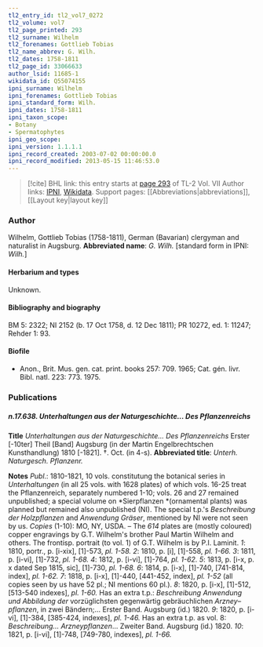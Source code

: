 ```yaml
---
tl2_entry_id: tl2_vol7_0272
tl2_volume: vol7
tl2_page_printed: 293
tl2_surname: Wilhelm
tl2_forenames: Gottlieb Tobias
tl2_name_abbrev: G. Wilh.
tl2_dates: 1758-1811
tl2_page_id: 33066633
author_lsid: 11685-1
wikidata_id: Q55074155
ipni_surname: Wilhelm
ipni_forenames: Gottlieb Tobias
ipni_standard_form: Wilh.
ipni_dates: 1758-1811
ipni_taxon_scope: 
- Botany
- Spermatophytes
ipni_geo_scope: 
ipni_version: 1.1.1.1
ipni_record_created: 2003-07-02 00:00:00.0
ipni_record_modified: 2013-05-15 11:46:53.0
---
```


> [!cite] BHL link: this entry starts at [page 293](https://www.biodiversitylibrary.org/page/33066633) of TL-2 Vol. VII
> Author links: [IPNI](https://www.ipni.org/a/11685-1), [Wikidata](https://www.wikidata.org/wiki/Q55074155). Support pages: [[Abbreviations|abbreviations]], [[Layout key|layout key]]

### Author

Wilhelm, Gottlieb Tobias (1758-1811), German (Bavarian) clergyman and naturalist in Augsburg. 
**Abbreviated name**: *G. Wilh.* \[standard form in IPNI: *Wilh.*\]

#### Herbarium and types

Unknown.

#### Bibliography and biography

BM 5: 2322; NI 2152 (b. 17 Oct 1758, d. 12 Dec 1811); PR 10272, ed. 1: 11247; Rehder 1: 93.

#### Biofile

- Anon., Brit. Mus. gen. cat. print. books 257: 709. 1965; Cat. gén. livr. Bibl. natl. 223: 773. 1975.

### Publications

##### n.17.638. Unterhaltungen aus der Naturgeschichte... Des Pflanzenreichs

**Title**
*Unterhaltungen aus der Naturgeschichte... Des Pflanzenreichs* Erster \[-10ter\] Theil \[Band\] Augsburg (in der Martin Engelbrechtschen Kunsthandlung) 1810 \[-1821\]. †. Oct. (in 4-s).
**Abbreviated title**: *Unterh. Naturgesch. Pflanzenr.*

**Notes**
*Publ*.: 1810-1821, 10 vols. constitutung the botanical series in *Unterhaltungen* (in all 25 vols. with 1628 plates) of which vols. 16-25 treat the Pflanzenreich, separately numbered 1-10; vols. 26 and 27 remained unpublished; a special volume on *Sierpflanzen *(ornamental plants) was planned but remained also unpublished (NI). The special t.p.'s *Beschreibung der Holzpflanzen* and *Anwendung Gräser*, mentioned by NI were not seen by us. *Copies* (1-10): MO, NY, USDA. – The *614* plates are (mostly coloured) copper engravings by G.T. Wilhelm's brother Paul Martin Wilhelm and others. The frontisp. portrait (to vol. 1) of G.T. Wilhelm is by P.I. Laminit.
*1*: 1810, portr., p. \[i-xix\], \[1\]-573, *pl. 1-58.*
*2*: 1810, p. \[i\], \[1\]-558, *pl. 1-66.*
*3*: 1811, p. \[i-vi\], \[1\]-732, *pl. 1-68.*
*4*: 1812, p. \[i-vi\], \[1\]-764, *pl. 1-62.*
*5*: 1813, p. \[i-x, p. x dated Sep 1815, sic\], \[1\]-730, *pl. 1-68.*
*6*: 1814, p. \[i-x\], \[1\]-740, \[741-814, index\], *pl. 1-62.*
*7*: 1818, p. \[i-x\], \[1\]-440, \[441-452, index\], *pl. 1-52* (all copies seen by us have 52 pl.; NI mentions 60 pl.).
*8*: 1820, p. \[i-x\], \[1\]-512, \[513-540 indexes\], *pl. 1-60.* Has an extra t.p.: *Beschreibung* *Anwendung und Abbildung der* vorzüglichsten gegenwärtig gebräuchlichen *Arzney*– *pflanzen*, in zwei Bändern;... Erster Band. Augsburg (id.) 1820.
*9*: 1820, p. \[i-vi\], \[1\]-384, \[385-424, indexes\], *pl. 1-46.* Has an extra t.p. as vol. 8:
*Beschreibung... Arzneypflanzen*... Zweiter Band. Augsburg (id.) 1820.
*10*: 1821, p. \[i-vi\], \[1\]-748, \[749-780, indexes\], *pl. 1-66.*

